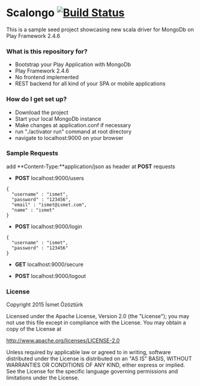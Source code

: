 # Scalongo  [![Build Status](https://travis-ci.org/iozozturk/scalongo.svg)](https://travis-ci.org/iozozturk/scalongo)

This is a sample seed project showcasing new scala driver for MongoDb on Play Framework 2.4.6

### What is this repository for? ###

* Bootstrap your Play Application with MongoDb
* Play Framework 2.4.6
* No frontend implemented
* REST backend for all kind of your SPA or mobile applications

### How do I get set up? ###

* Download the project
* Start your local MongoDb instance
* Make changes at application.conf if necessary
* run "./activator run" command at root directory
* navigate to localhost:9000 on your browser

### Sample Requests ###

add **Content-Type:**application/json as header at **POST** requests

* **POST** localhost:9000/users
```
{
  "username" : "ismet",
  "password" : "123456",
  "email" : "ismet@ismet.com",
  "name" : "ismet"
}
```

* **POST** localhost:9000/login
```
{
  "username" : "ismet",
  "password" : "123456"
}
```

* **GET** localhost:9000/secure

* **POST** localhost:9000/logout

### License ###

Copyright 2015 İsmet Özöztürk

Licensed under the Apache License, Version 2.0 (the "License");
you may not use this file except in compliance with the License.
You may obtain a copy of the License at

http://www.apache.org/licenses/LICENSE-2.0

Unless required by applicable law or agreed to in writing, software
distributed under the License is distributed on an "AS IS" BASIS,
WITHOUT WARRANTIES OR CONDITIONS OF ANY KIND, either express or implied.
See the License for the specific language governing permissions and
limitations under the License.
